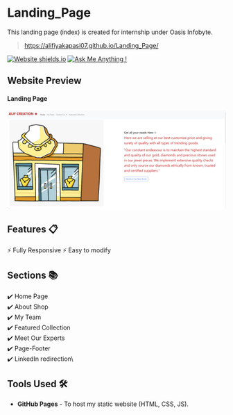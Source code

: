 # Landing_Page
This landing page (index) is created for internship under Oasis Infobyte.

> https://alifiyakapasi07.github.io/Landing_Page/


[![Website shields.io](https://img.shields.io/badge/website-up-yellow)](https://alifiyakapasi07.github.io/Landing_Page/)
[![Ask Me Anything !](https://img.shields.io/badge/ask%20me-linkedin-1abc9c.svg)](https://www.linkedin.com/in/alifiyakapasi07/)

## Website Preview
#### Landing Page
<img src="landing_page.png" width="900">
  

## Features 📋
⚡️ Fully Responsive
⚡️ Easy to modify


## Sections 📚
✔️ Home Page\
✔️ About Shop\
✔️ My Team \
✔️ Featured Collection \
✔️ Meet Our Experts\
✔️ Page-Footer \
✔️ LinkedIn redirection\

## Tools Used 🛠️
* <b>GitHub Pages</b> - To host my static website (HTML, CSS, JS).
